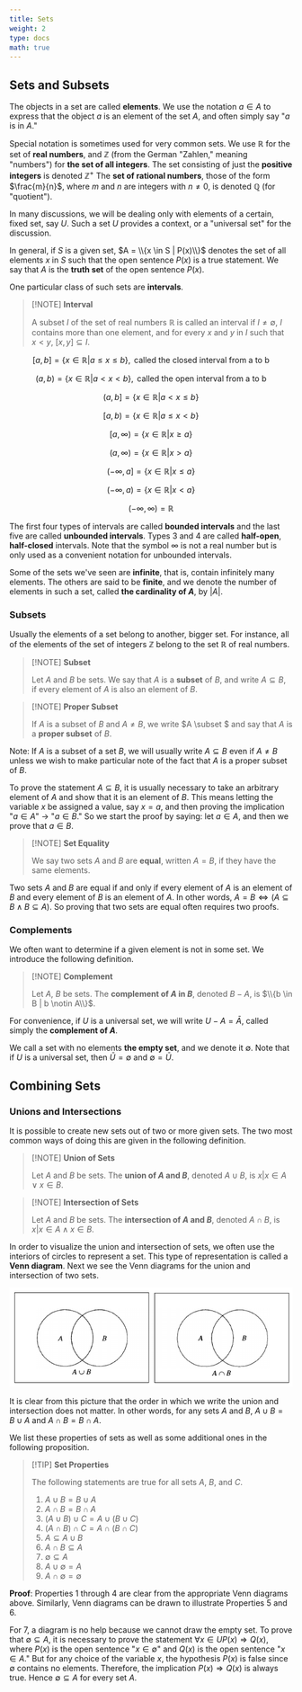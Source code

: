 ```yaml
---
title: Sets
weight: 2
type: docs
math: true
---
```


## Sets and Subsets

The objects in a set are called **elements**. We use the notation $a \in A$ to express that the object $a$ is an element of the set $A$, and often simply say "$a$ is in $A$."

Special notation is sometimes used for very common sets. We use $\mathbb{R}$ for the set of **real numbers**, and $\mathbb{Z}$ (from the German "Zahlen," meaning "numbers") for **the set of all integers**. The set consisting of just the **positive integers** is denoted $\mathbb{Z}^+$ The **set of rational numbers**, those of the form $\frac{m}{n}$, where $m$ and $n$ are integers with $n \neq 0$, is denoted $\mathbb{Q}$ (for "quotient").

In many discussions, we will be dealing only with elements of a certain, fixed set, say $U$. Such a set $U$ provides a context, or a "universal set" for the discussion.

In general, if $S$ is a given set, $A = \\{x \in S | P(x)\\}$ denotes the set of all elements $x$ in $S$ such that the open sentence $P(x)$ is a true statement. We say that $A$ is the **truth set** of the open sentence $P(x)$.

One particular class of such sets are **intervals**.

> [!NOTE] **Interval**
>
> A subset $I$ of the set of real numbers $\mathbb{R}$ is called an interval if $I \neq \emptyset$, $I$ contains more than one element, and for every $x$ and $y$ in $I$ such that $x < y$, $[x, y] \subseteq I$.

$$
[a, b] = \{x \in \mathbb{R} | a \leq x \leq b\}, \text{ called the closed interval from a to b}
$$

$$
(a, b) = \{x \in \mathbb{R} | a < x < b\}, \text{ called the open interval from a to b}
$$

$$
(a, b] = \{x \in \mathbb{R} | a < x \leq b\}
$$

$$
[a, b) = \{x \in \mathbb{R} | a \leq x < b\}
$$

$$
[a, \infty) = \{x \in \mathbb{R} | x \geq a\}
$$

$$
(a, \infty) = \{x \in \mathbb{R} | x > a\}
$$

$$
(-\infty, a] = \{x \in \mathbb{R} | x \leq a\}
$$

$$
(-\infty, a) = \{x \in \mathbb{R} | x < a\}
$$

$$
(-\infty, \infty) = \mathbb{R}
$$

The first four types of intervals are called **bounded intervals** and the last five are called **unbounded intervals**. Types 3 and 4 are called **half-open**, **half-closed** intervals. Note that the symbol $\infty$ is not a real number but is only used as a convenient notation for unbounded intervals.

Some of the sets we've seen are **infinite**, that is, contain infinitely many elements. The others are said to be **finite**, and we denote the number of elements in such a set, called **the cardinality of $A$**, by $|A|$.

### Subsets

Usually the elements of a set belong to another, bigger set. For instance, all of the elements of the set of integers $\mathbb{Z}$ belong to the set $\mathbb{R}$ of real numbers.

> [!NOTE] **Subset**
>
> Let $A$ and $B$ be sets. We say that $A$ is a **subset** of $B$, and write $A \subseteq B$, if every element of $A$ is also an element of $B$.

> [!NOTE] **Proper Subset**
>
> If $A$ is a subset of $B$ and $A \neq B$, we write $A \subset $ and say that $A$ is a **proper subset** of $B$.

Note: If $A$ is a subset of a set $B$, we will usually write $A \subseteq B$ even if $A \neq B$ unless we wish to make particular note of the fact that $A$ is a proper subset of $B$.

To prove the statement $A \subseteq B$, it is usually necessary to take an arbitrary element of $A$ and show that it is an element of $B$. This means letting the variable $x$ be assigned a value, say $x = a$, and then proving the implication "$a \in A$" $\rightarrow$ "$a \in B$." So we start the proof by saying: let $a \in A$, and then we prove that $a \in B$.

> [!NOTE] **Set Equality**
>
> We say two sets $A$ and $B$ are **equal**, written $A = B$, if they have the same elements.

Two sets $A$ and $B$ are equal if and only if every element of $A$ is an element of $B$ and every element of $B$ is an element of $A$. In other words, $A = B \Leftrightarrow (A \subseteq B \land B \subseteq A)$. So proving that two sets are equal often requires two proofs.

### Complements

We often want to determine if a given element is not in some set. We introduce the following definition.

> [!NOTE] **Complement**
>
> Let $A$, $B$ be sets. The **complement of $A$ in $B$**, denoted $B - A$, is $\\{b \in B | b \notin A\\}$.

For convenience, if $U$ is a universal set, we will write $U - A = \bar{A}$, called simply the **complement of $A$**.

We call a set with no elements **the empty set**, and we denote it $\emptyset$. Note that if $U$ is a universal set, then $\bar{U} = \emptyset$ and $\emptyset = \bar{U}$.

## Combining Sets

### Unions and Intersections

It is possible to create new sets out of two or more given sets. The two most common ways of doing this are given in the following definition.

> [!NOTE] **Union of Sets**
>
> Let $A$ and $B$ be sets. The **union of $A$ and $B$**, denoted $A \cup B$, is ${x | x \in A \lor x \in B}$.

> [!NOTE] **Intersection of Sets**
>
> Let $A$ and $B$ be sets. The **intersection of $A$ and $B$**, denoted $A \cap B$, is ${x | x \in A \land x \in B}$.

In order to visualize the union and intersection of sets, we often use the interiors of circles to represent a set. This type of representation is called a **Venn diagram**. Next we see the Venn diagrams for the union and intersection of two sets.

![Venn Diagram](./assets/venn_diagram.png)

It is clear from this picture that the order in which we write the union and intersection does not matter. In other words, for any sets $A$ and $B$, $A \cup B = B  \cup A$ and $A \cap B = B \cap A$.

We list these properties of sets as well as some additional ones in the following proposition.

> [!TIP] **Set Properties**
>
> The following statements are true for all sets $A$, $B$, and $C$.
>
> 1. $A \cup B = B \cup A$
> 2. $A \cap B = B \cap A$
> 3. $(A \cup B) \cup C = A \cup (B \cup C)$
> 4. $(A \cap B) \cap C = A \cap (B \cap C)$
> 5. $A \subseteq A \cup B$
> 6. $A \cap B \subseteq A$
> 7. $\emptyset \subseteq A$
> 8. $A \cup \emptyset = A$
> 9. $A \cap \emptyset = \emptyset$

**Proof**: Properties $1$ through $4$ are clear from the appropriate Venn diagrams above. Similarly, Venn diagrams can be drawn to illustrate Properties $5$ and $6$.

For $7$, a diagram is no help because we cannot draw the empty set. To prove that $\emptyset \subseteq A$, it is necessary to prove the statement $\forall x \in U P(x) \Rightarrow Q(x)$, where $P(x)$ is the open sentence "$x \in \emptyset$" and $Q(x)$ is the open sentence "$x \in A$." But for any choice of the variable $x$, the hypothesis $P(x)$ is false since $\emptyset$ contains no elements. Therefore, the implication $P(x) \Rightarrow Q(x)$ is always true. Hence $\emptyset \subseteq A$ for every set $A$.
